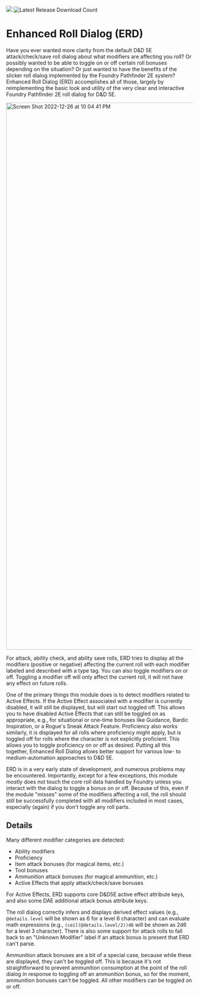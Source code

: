 ![](https://img.shields.io/badge/Foundry-10.291-informational)
![Latest Release Download Count](https://img.shields.io/badge/dynamic/json?label=Downloads@latest&query=assets%5B1%5D.download_count&url=https%3A%2F%2Fapi.github.com%2Frepos%2FJulieWinchester%2Ffoundry-enhanced-roll-dialog%2Freleases%2Flatest)

<!--- Forge Bazaar Install % Badge -->
<!--- replace <your-module-name> with the `name` in your manifest -->
<!--- ![Forge Installs](https://img.shields.io/badge/dynamic/json?label=Forge%20Installs&query=package.installs&suffix=%25&url=https%3A%2F%2Fforge-vtt.com%2Fapi%2Fbazaar%2Fpackage%2F<your-module-name>&colorB=4aa94a) -->

# Enhanced Roll Dialog (ERD)

Have you ever wanted more clarity from the default D&D 5E attack/check/save roll dialog about what modifiers are affecting you roll? Or possibly wanted to be able to toggle on or off certain roll bonuses depending on the situation? Or just wanted to have the benefits of the slicker roll dialog implemented by the Foundry Pathfinder 2E system? Enhanced Roll Dialog (ERD) accomplishes all of those, largely by reimplementing the basic look and utility of the very clear and interactive Foundry Pathfinder 2E roll dialog for D&D 5E. 

<img width="1477" alt="Screen Shot 2022-12-26 at 10 04 41 PM" src="https://user-images.githubusercontent.com/14943160/209609352-44e7597c-caf0-4d5c-a3e3-2d5bca6e3258.png">

For attack, ability check, and ability save rolls, ERD tries to display all the modifiers (positive or negative) affecting the current roll with each modifier labeled and described with a type tag. You can also toggle modifiers on or off. Toggling a modifier off will only affect the current roll, it will not have any effect on future rolls. 

One of the primary things this module does is to detect modifiers related to Active Effects. If the Active Effect associated with a modifier is currently disabled, it will still be displayed, but will start out toggled off. This allows you to have disabled Active Effects that can still be toggled on as appropriate, e.g., for situational or one-time bonuses like Guidance, Bardic Inspiration, or a Rogue's Sneak Attack Feature. Proficiency also works similarly, it is displayed for all rolls where proficiency might apply, but is toggled off for rolls where the character is not explicitly proficient. This allows you to toggle proficiency on or off as desired. Putting all this together, Enhanced Roll Dialog allows better support for various low- to medium-automation approaches to D&D 5E. 

ERD is in a very early state of development, and numerous problems may be encountered. Importantly, except for a few exceptions, this module mostly does not touch the core roll data handled by Foundry unless you interact with the dialog to toggle a bonus on or off. Because of this, even if the module "misses" some of the modifiers affecting a roll, the roll should still be successfully completed with all modifiers included in most cases, especially (again) if you don't toggle any roll parts.

## Details

Many different modifier categories are detected: 
- Ability modifiers
- Proficiency
- Item attack bonuses (for magical items, etc.)
- Tool bonuses
- Ammunition attack bonuses (for magical ammunition, etc.)
- Active Effects that apply attack/check/save bonuses 

For Active Effects, ERD supports core D&D5E active effect attribute keys, and also some DAE additional attack bonus attribute keys. 

The roll dialog correctly infers and displays derived effect values (e.g., `@details.level` will be shown as 6 for a level 6 character) and can evaluate math expressions (e.g., `(ceil(@details.level/2))d6` will be shown as 2d6 for a level 3 character). There is also some support for attack rolls to fall back to an "Unknown Modifier" label if an attack bonus is present that ERD can't parse. 

Ammunition attack bonuses are a bit of a special case, because while these are displayed, they can't be toggled off. This is because it's not straightforward to prevent ammunition consumption at the point of the roll dialog in response to toggling off an ammunition bonus, so for the moment, ammunition bonuses can't be toggled. All other modifiers can be toggled on or off. 

